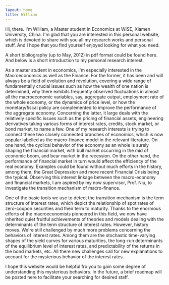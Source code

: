 ```yaml
---
layout: home
title: William
---
```


Hi, there. I'm William, a Master student in Economics at WISE, Xiamen University, China. I'm glad that you are interested in this personal website, which is devoted to share with you all my research works and personal stuff. And I hope that you find yourself enjoyed looking for what you need.

A short bibliography (up to May, 2012) in pdf format could be found here.  And below is a short introduction to my personal research interest.

As a master student in economics, I'm especially interested in the Macroeconomics as well as the Finance. For the former, it has been and will always be a field of evolution and revolution, covering a wide range of fundamentally crucial issues such as how the wealth of one nation is determined, why there exhibits frequently observed fluctuations in almost all the macroeconomic variables, say, aggregate output, employment rate of the whole economy, or the dynamics of price level, or how the monetary/fiscal policy are complemented to improve the performance of the aggregate economy. Concerning the latter, it large deals with the relatively specific issues such as the pricing of financial assets, engineering derivatives taking various forms of interest rates, credits, stock market, or bond market, to name a few. One of my research interests is trying to connect these two closely connected branches of economics, which is now popular labelled as the macro-finance model in the relevant literature. On one hand, the cyclical behavior of the economy as an whole is surely shaping the financial market, with bull market occurring in the mid of economic boom, and bear market in the recession. On the other hand, the performance of financial market in turn would affect the efficiency of the real economy. Examples could be found without much efforts in the history, among them, the Great Depression and more recent Financial Crisis being the typical. Observing this interest linkage between the macro-economy and financial markets, I am aspired by my now supervisor, Prof. Niu, to investigate the transition mechanism of macro-finance. 

One of the basic tools we use to detect the transition mechanism is the term structure of interest rates, which depict the relationship of spot rates of zero-coupon securities and their term to maturity. Thanks to the enormous efforts of the macroeconomists pioneered in this field, we now have inherited quiet fruitful achievements of theories and models dealing with the determinants of the term structure of interest rates. However, history moves. We're still challenged by much more problems concerning the behaviors of interest rates. Among them are the stochastic time-varying shapes of the yield curves for various maturities, the long-run determinants of the equilibrium level of interest rates, and predictability of the returns in the bond markets, etc. All there new challenges call for new explanations to account for the mysterious behavior of the interest rates.

I hope this website would be helpful fro you to gain some degree of understanding this mysterious behaviors. In the future, a brief roadmap will be posted here to facilitate your searching for desired staff. 
